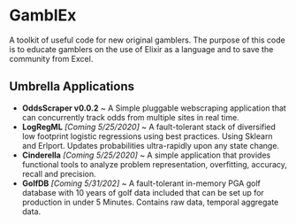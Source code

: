 # GamblEx
A toolkit of useful code for new original gamblers.
The purpose of this code is to educate gamblers on the use of Elixir as a language and to save the community from Excel.

## Umbrella Applications
* **OddsScraper v0.0.2** ~ A Simple pluggable webscraping application that can concurrently track odds from multiple sites in real time.
* **LogRegML** *[Coming 5/25/2020]* ~ A fault-tolerant stack of diversified low footprint logistic regressions using best practices.  Using Sklearn and Erlport.  Updates probabilities ultra-rapidly upon any state change.
* **Cinderella** *[Coming 5/25/2020]* ~ A simple application that provides functional tools to analyze problem representation, overfitting, accuracy, recall and precision. 
* **GolfDB**  *[Coming 5/31/202]* ~ A fault-tolerant in-memory PGA golf database with 10 years of golf data included that can be set up for production in under 5 Minutes.   Contains raw data,  temporal aggregate data.
